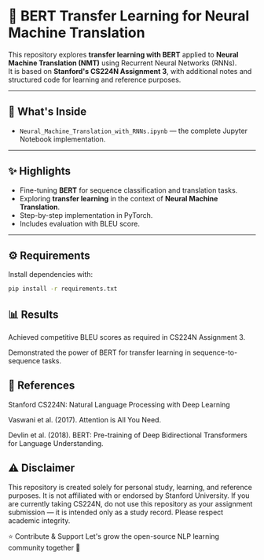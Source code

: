 # 🚀 BERT Transfer Learning for Neural Machine Translation

This repository explores **transfer learning with BERT** applied to **Neural Machine Translation (NMT)** using Recurrent Neural Networks (RNNs).  
It is based on **Stanford's CS224N Assignment 3**, with additional notes and structured code for learning and reference purposes.

---

## 📂 What's Inside
- `Neural_Machine_Translation_with_RNNs.ipynb` — the complete Jupyter Notebook implementation.

---

## ✨ Highlights
- Fine-tuning **BERT** for sequence classification and translation tasks.
- Exploring **transfer learning** in the context of **Neural Machine Translation**.
- Step-by-step implementation in PyTorch.
- Includes evaluation with BLEU score.

---

## ⚙️ Requirements
Install dependencies with:
```bash
pip install -r requirements.txt
```

## 📊 Results
Achieved competitive BLEU scores as required in CS224N Assignment 3.

Demonstrated the power of BERT for transfer learning in sequence-to-sequence tasks.

## 📖 References
Stanford CS224N: Natural Language Processing with Deep Learning

Vaswani et al. (2017). Attention is All You Need.

Devlin et al. (2018). BERT: Pre-training of Deep Bidirectional Transformers for Language Understanding.

## ⚠️ Disclaimer
This repository is created solely for personal study, learning, and reference purposes.
It is not affiliated with or endorsed by Stanford University.
If you are currently taking CS224N, do not use this repository as your assignment submission — it is intended only as a study record.
Please respect academic integrity.

⭐ Contribute & Support
Let's grow the open-source NLP learning community together 🚀